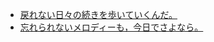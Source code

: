 - [戻れない日々の続きを歩いていくんだ。](https://www.youtube.com/watch?v=kzdJkT4kp-A)
- [忘れられないメロディーも，今日でさよなら。](https://www.youtube.com/watch?v=vcGbefQBvJ4)
<!--- 
- 👋 Hi, I’m @ohaikenton
- 👀 I’m interested in ...
- 🌱 I’m currently learning ...
- 💞️ I’m looking to collaborate on ...
- 📫 How to reach me ...
--->
<!---
ohaikenton/ohaikenton is a ✨ special ✨ repository because its `README.md` (this file) appears on your GitHub profile.
You can click the Preview link to take a look at your changes.
--->
